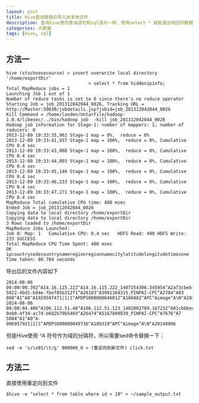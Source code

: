 ```yaml
---
layout: post
title: Hive查询数据后导入到本地文件
description: 查询hive表的查询语句和sql语句一样，使用select * 就能查出相应的数据。此处介绍两种将查出后的数据导入到本地文件
categories: 大数据
tags: [Hive, sql]
---
```


## 方法一 ##

    hive (stuchoosecourse) > insert overwrite local directory '/home/exportDir'
                                   > select * from hiddenipinfo;
	Total MapReduce jobs = 1
    Launching Job 1 out of 1
    Number of reduce tasks is set to 0 since there's no reduce operator
    Starting Job = job_201312042044_0026, Tracking URL = http://Master:50030/jobdetails.jsp?jobid=job_201312042044_0026
    Kill Command = /home/landen/UntarFile/hadoop-1.0.4/libexec/../bin/hadoop job  -kill job_201312042044_0026
    Hadoop job information for Stage-1: number of mappers: 1; number of reducers: 0
    2013-12-09 19:33:35,962 Stage-1 map = 0%,  reduce = 0%
    2013-12-09 19:33:41,937 Stage-1 map = 100%,  reduce = 0%, Cumulative CPU 0.4 sec
    2013-12-09 19:33:43,008 Stage-1 map = 100%,  reduce = 0%, Cumulative CPU 0.4 sec
    2013-12-09 19:33:44,093 Stage-1 map = 100%,  reduce = 0%, Cumulative CPU 0.4 sec
    2013-12-09 19:33:45,146 Stage-1 map = 100%,  reduce = 0%, Cumulative CPU 0.4 sec
    2013-12-09 19:33:46,233 Stage-1 map = 100%,  reduce = 0%, Cumulative CPU 0.4 sec
    2013-12-09 19:33:47,271 Stage-1 map = 100%,  reduce = 0%, Cumulative CPU 0.4 sec
    MapReduce Total cumulative CPU time: 400 msec
    Ended Job = job_201312042044_0026
    Copying data to local directory /home/exportDir
    Copying data to local directory /home/exportDir
    3 Rows loaded to /home/exportDir
    MapReduce Jobs Launched: 
    Job 0: Map: 1   Cumulative CPU: 0.4 sec   HDFS Read: 490 HDFS Write: 233 SUCCESS
    Total MapReduce CPU Time Spent: 400 msec
    OK
    ipcountrycodecountrynameregionregionnamecitylatitudelongitudetimezone
    Time taken: 80.784 seconds

导出后的文件内容如下

    2014-08-06 00:00:00.392^A14.16.115.222^A14.16.115.222_1407254306.345954^A2a73cbeb-5922-4bd1-b94e-fbef05b312f1^A26183^A3991164315_PINPAI-CPC^A2784^A93
    000^A1^A0^A1929597471|1|1^APDPS000000046012^A108482^APC^Aimage^A\N^A20140806
    2014-08-06 00:00:04.406^A106.112.51.46^A106.112.51.123_1402802789.167232^A81cbbbec-0eb0-4f34-ac7d-b682b79b5469^A26474^A5167809839_PINPAI-CPC^A7676^A7
    5084^A1^A0^A-906957921|2|1^APDPS000000049736^A109319^APC^Aimage^A\N^A20140806

但是Hive使用 ^A 符号作为域的分隔符，所以需要sed命令替换一下：


    sed -e 's/\x01/\t/g' 000000_0 > (重定向到新文件) click.txt

## 方法二 ##

直接使用重定向到文件

    $hive -e "select * from table where id > 10" > ~/sample_output.txt



